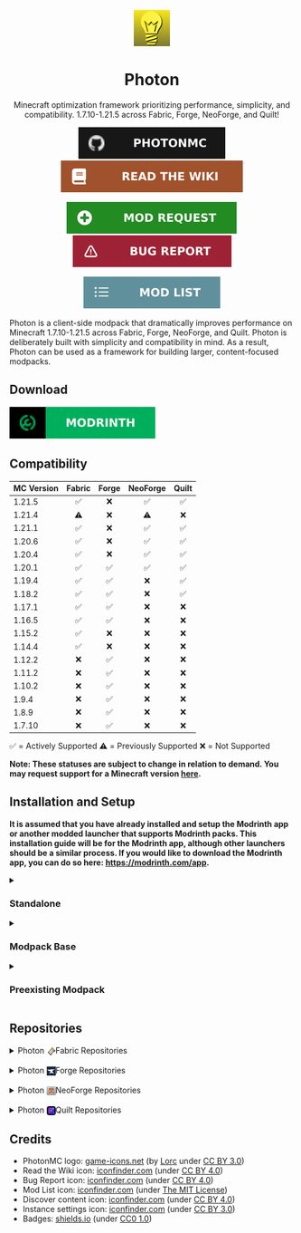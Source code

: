 <!--Head-->
<div align=center>

<img src="photon-logo.png"></img>

# Photon

Minecraft optimization framework prioritizing performance, simplicity, and compatibility. 1.7.10-1.21.5 across Fabric, Forge, NeoForge, and Quilt!

[![PhotonMC](github-link.svg)](https://github.com/PhotonMC)
[![Read the Wiki](wiki-link.svg)](https://github.com/PhotonMC/home/wiki)

[![Mod Request](modrequest-link.svg)](https://github.com/PhotonMC/home/issues/new?template=mod-request.yml)
[![Bug Report](bugreport-link.svg)](https://github.com/PhotonMC/home/issues/new?template=bug-report.yml)

[![Modlist](modlist-link.svg)](https://github.com/PhotonMC/home/blob/main/MODLIST.md)

</div>

Photon is a client-side modpack that dramatically improves performance on Minecraft 1.7.10-1.21.5 across Fabric, Forge, NeoForge, and Quilt. Photon is deliberately built with simplicity and compatibility in mind. As a result, Photon can be used as a framework for building larger, content-focused modpacks.

<!--Download-->
## Download

[![Modrinth](modrinth-link.svg)](https://modrinth.com/modpack/phtn)

<!--Compatibility-->
## Compatibility

| MC Version | Fabric | Forge | NeoForge | Quilt |
|------------|:------:|:-----:|:--------:|:-----:|
| 1.21.5     |   ✅  |   ❌  |    ✅   |   ✅  |
| 1.21.4     |   ⚠️  |   ❌  |    ⚠️   |   ❌  |
| 1.21.1     |   ✅  |   ❌  |    ✅   |   ✅  |
| 1.20.6     |   ✅  |   ❌  |    ✅   |   ✅  |
| 1.20.4     |   ✅  |   ❌  |    ✅   |   ✅  |
| 1.20.1     |   ✅  |   ✅  |    ✅   |   ✅  |
| 1.19.4     |   ✅  |   ✅  |    ❌   |   ✅  |
| 1.18.2     |   ✅  |   ✅  |    ❌   |   ✅  |
| 1.17.1     |   ✅  |   ✅  |    ❌   |   ❌  |
| 1.16.5     |   ✅  |   ✅  |    ❌   |   ❌  |
| 1.15.2     |   ✅  |   ❌  |    ❌   |   ❌  |
| 1.14.4     |   ✅  |   ❌  |    ❌   |   ❌  |
| 1.12.2     |   ❌  |   ✅  |    ❌   |   ❌  |
| 1.11.2     |   ❌  |   ✅  |    ❌   |   ❌  |
| 1.10.2     |   ❌  |   ✅  |    ❌   |   ❌  |
| 1.9.4      |   ❌  |   ✅  |    ❌   |   ❌  |
| 1.8.9      |   ❌  |   ✅  |    ❌   |   ❌  |
| 1.7.10     |   ❌  |   ✅  |    ❌   |   ❌  |

✅ = Actively Supported
⚠️ = Previously Supported
❌ = Not Supported

**Note: These statuses are subject to change in relation to demand. You may request support for a Minecraft version [here](https://github.com/PhotonMC/home/issues/new?template=version-request.yml).**

<!--Installation-->
## Installation and Setup

**It is assumed that you have already installed and setup the Modrinth app or another modded launcher that supports Modrinth packs. This installation guide will be for the Modrinth app, although other launchers should be a similar process. If you would like to download the Modrinth app, you can do so here: https://modrinth.com/app.**

<details>
    <summary><h3>Standalone</h3></summary>
    Installation guide for using Photon standalone without any additional mods or configuration.
    <h4>Downloading</h4>
    <ol>
        <li>Launch the Modrinth app</li>
        <li>Click the <code><img src="discover-content.png" style="vertical-align:middle; display:inline"> Discover content</code> icon on the left sidebar</li>
        <li>Search for <code>Photon</code> under <code>Modpacks</code></li>
        <li>Click on the <code><img src="photon-icon.png" style="vertical-align:middle; display:inline"> Photon Icon</code></li>
        <li>Navigate to <code>Versions</code></li>
        <li>Filter to your desired Modloader and Minecraft Version by using the <code>Platform</code> and <code>Game versions</code> dropdown menus</li>
        <li>Select the newest Photon release (First option)</li>
        <li>Click <code>Install</code></li>
    </ol>
    <h4>Updating</h4>
    <ol>
        <li>Select your Photon instance (<b>Don't click <code>Play</code></b>)</li>
        <li>Click the green <code>Update pack</code> option next to <code>Refresh</code></li>
        <li>Scroll until you find the newest release of Photon for <b>your desired modloader and Minecraft version</b> (If the newest choice for your modloader and MC version has a gray check next to it, you are up to date)</li>
        <li>Click the green, antiparallel <code>arrows icon</code> next to your chosen Photon release</li>
    </ol>
</details>

<details>
    <summary><h3>Modpack Base</h3></summary>
    Installation guide for using Photon as a base for your modpack (<b>not a guide on how to properly create a modpack</b>).
    <h4>Downloading</h4>
    <ol>
        <li>Launch the Modrinth app</li>
        <li>Click the <code><img src="discover-content.png" style="vertical-align:middle; display:inline"> Discover content</code> icon on the left sidebar</li>
        <li>Search for <code>Photon</code> under <code>Modpacks</code></li>
        <li>Click on the <code><img src="photon-icon.png" style="vertical-align:middle; display:inline"> Photon Icon</code></li>
        <li>Navigate to <code>Versions</code></li>
        <li>Filter to your desired Modloader and Minecraft Version by using the <code>Platform</code> and <code>Game versions</code> dropdown menus</li>
        <li>Select the newest Photon release (First option)</li>
        <li>Click <code>Install</code></li>
    </ol>
    <h4>Setup</h4>
    <ol>
        <li>Select your Photon instance (<b>Don't click <code>Play</code></b>)</li>
        <li>Click the <code><img src="instance-settings.png" style="vertical-align:middle; display:inline"> Instance settings</code> icon</li>
        <li>Select <code>Installation</code></li>
        <li>Click <code>Unlink instance</code></li>
        <li>Confirm to <code>Unlink instance</code></li>
        <li>You may use this instance as your own custom modpack</li>
    </ol>
    <h4>Updating</h4>
    <b>*Backup your modpack before updating Photon!*</b>
    <ol>
        <li>Perform the <code><b>Downloading</b></code> steps listed above for a new, temporary Photon instance</li>
        <li>Select the temporary Photon instance (<b>Don't click <code>Play</code></b>)</li>
        <li>Click the <code>ellipsis (three dots) menu</code> located next to the green <code>Play button</code></li>
        <li>Select <code>Open folder</code> and navigate to the new File Explorer window</li>
        <li>Copy the <code>config</code> and <code>mods</code> folders (highlight both by holding <code>Ctrl</code> and selecting each, and copy to clipboard by pressing <code>Ctrl + C</code>)</li>
        <li>Close the File Explorer window and navigate back to the Modrinth app</li>
        <li>Navigate to the modpack you are updating</li>
        <li>Click the <code>ellipsis (three dots) menu</code> located next to the green <code>Play button</code></li>
        <li>Select <code>Open folder</code> and navigate to the new File Explorer window</li>
        <li>Without selecting any of the subfolders/files, press <code>Ctrl + V</code> to merge to the <code>mods</code> and <code>config</code> folders (Select <code>Replace the files in the destination</code> to confirm the merging)</li>
        <li>You may delete the temporary Photon instance (located in <code><img src="instance-settings.png" style="vertical-align:middle; display:inline"> Instance settings</code>)</li>
    </ol>
</details>

<details>
    <summary><h3>Preexisting Modpack</h3></summary>
    Installation guide for using Photon in a preexisting modpack. <b>*Backup your modpack before incorporating Photon into it!*</b>
    <h4>Downloading</h4>
    <ol>
        <li>Launch the Modrinth app</li>
        <li>Click the <code><img src="discover-content.png" style="vertical-align:middle; display:inline"> Discover content</code> icon on the left sidebar</li>
        <li>Search for <code>Photon</code> under <code>Modpacks</code></li>
        <li>Click on the <code><img src="photon-icon.png" style="vertical-align:middle; display:inline"> Photon Icon</code></li>
        <li>Navigate to <code>Versions</code></li>
        <li>Filter to your desired Modloader and Minecraft Version by using the <code>Platform</code> and <code>Game versions</code> dropdown menus</li>
        <li>Select the newest Photon release (First option)</li>
        <li>Click <code>Install</code></li>
    </ol>
    <h4>Setup</h4>
    <ol>
        <li>Select the Photon instance (<b>Don't click <code>Play</code></b>)</li>
        <li>Click the <code>ellipsis (three dots) menu</code> located next to the green <code>Play button</code></li>
        <li>Select <code>Open folder</code> and navigate to the new File Explorer window</li>
        <li>Copy the <code>config</code> and <code>mods</code> folders (highlight both by holding <code>Ctrl</code> and selecting each, and copy to clipboard by pressing <code>Ctrl + C</code>)</li>
        <li>Close the File Explorer window and navigate back to the Modrinth app</li>
        <li>Navigate to the modpack you are incorporating Photon into</li>
        <li>Click the <code>ellipsis (three dots) menu</code> located next to the green <code>Play button</code></li>
        <li>Select <code>Open folder</code> and navigate to the new File Explorer window</li>
        <li>Without selecting any of the subfolders/files, press <code>Ctrl + V</code> to merge to the <code>mods</code> and <code>config</code> folders (Select <code>Replace the files in the destination</code> to confirm the merging)</li>
        <li>You may delete the Photon instance (located in <code><img src="instance-settings.png" style="vertical-align:middle; display:inline"> Instance settings</code>)</li>
    </ol>
    <h4>Updating</h4>
    <ol>
        <li>Perform the <code><b>Downloading</b></code> steps listed above for a new, temporary Photon instance</li>
        <li>Select the temporary Photon instance (<b>Don't click <code>Play</code></b>)</li>
        <li>Click the <code>ellipsis (three dots) menu</code> located next to the green <code>Play button</code></li>
        <li>Select <code>Open folder</code> and navigate to the new File Explorer window</li>
        <li>Copy the <code>config</code> and <code>mods</code> folders (highlight both by holding <code>Ctrl</code> and selecting each, and copy to clipboard by pressing <code>Ctrl + C</code>)</li>
        <li>Close the File Explorer window and navigate back to the Modrinth app</li>
        <li>Navigate to the modpack you are updating</li>
        <li>Click the <code>ellipsis (three dots) menu</code> located next to the green <code>Play button</code></li>
        <li>Select <code>Open folder</code> and navigate to the new File Explorer window</li>
        <li>Without selecting any of the subfolders/files, press <code>Ctrl + V</code> to merge to the <code>mods</code> and <code>config</code> folders (Select <code>Replace the files in the destination</code> to confirm the merging)</li>
        <li>You may delete the temporary Photon instance (located in <code><img src="instance-settings.png" style="vertical-align:middle; display:inline"> Instance settings</code>)</li>
    </ol>
</details>

<!--Repo List-->
## Repositories

<!--Photon Fabric links-->
<details>
    <summary>Photon <img src="fabric-logo.png" style="vertical-align:middle; display:inline">Fabric Repositories</summary>
    <ul>
        <li><a href="https://github.com/PhotonMC/fabric-1.21.5">Photon Fabric 1.21.5</a></li>
        <li><a href="https://github.com/PhotonMC/fabric-1.21.4">Photon Fabric 1.21.4</a></li>
        <li><a href="https://github.com/PhotonMC/fabric-1.21.1">Photon Fabric 1.21.1</a></li>
        <li><a href="https://github.com/PhotonMC/fabric-1.20.6">Photon Fabric 1.20.6</a></li>
        <li><a href="https://github.com/PhotonMC/fabric-1.20.4">Photon Fabric 1.20.4</a></li>
        <li><a href="https://github.com/PhotonMC/fabric-1.20.1">Photon Fabric 1.20.1</a></li>
        <li><a href="https://github.com/PhotonMC/fabric-1.19.4">Photon Fabric 1.19.4</a></li>
        <li><a href="https://github.com/PhotonMC/fabric-1.18.2">Photon Fabric 1.18.2</a></li>
        <li><a href="https://github.com/PhotonMC/fabric-1.17.1">Photon Fabric 1.17.1</a></li>
        <li><a href="https://github.com/PhotonMC/fabric-1.16.5">Photon Fabric 1.16.5</a></li>
        <li><a href="https://github.com/PhotonMC/fabric-1.15.2">Photon Fabric 1.15.2</a></li>
        <li><a href="https://github.com/PhotonMC/fabric-1.14.4">Photon Fabric 1.14.4</a></li>
    </ul> 
</details>

<!--Photon Forge links-->
<br/>
<details>
    <summary>Photon <img src="forge-logo.png" style="vertical-align:middle; display:inline">Forge Repositories</summary>
    <ul>
        <li><a href="https://github.com/PhotonMC/forge-1.20.1">Photon Forge 1.20.1</a></li>
        <li><a href="https://github.com/PhotonMC/forge-1.19.4">Photon Forge 1.19.4</a></li>
        <li><a href="https://github.com/PhotonMC/forge-1.18.2">Photon Forge 1.18.2</a></li>
        <li><a href="https://github.com/PhotonMC/forge-1.17.1">Photon Forge 1.17.1</a></li>
        <li><a href="https://github.com/PhotonMC/forge-1.16.5">Photon Forge 1.16.5</a></li>
        <li><a href="https://github.com/PhotonMC/forge-1.12.2">Photon Forge 1.12.2</a></li>
        <li><a href="https://github.com/PhotonMC/forge-1.11.2">Photon Forge 1.11.2</a></li>
        <li><a href="https://github.com/PhotonMC/forge-1.10.2">Photon Forge 1.10.2</a></li>
        <li><a href="https://github.com/PhotonMC/forge-1.9.4">Photon Forge 1.9.4</a></li>
        <li><a href="https://github.com/PhotonMC/forge-1.8.9">Photon Forge 1.8.9</a></li>
        <li><a href="https://github.com/PhotonMC/forge-1.8.9">Photon Forge 1.7.10</a></li>
    </ul>
</details>

<!--Photon NeoForge links-->
<br/>
<details>
    <summary>Photon <img src="neoforge-logo.png" style="vertical-align:middle; display:inline">NeoForge Repositories</summary>
    <ul>
        <li><a href="https://github.com/PhotonMC/neoforge-1.21.5">Photon NeoForge 1.21.5</a></li>
        <li><a href="https://github.com/PhotonMC/neoforge-1.21.4">Photon NeoForge 1.21.4</a></li>
        <li><a href="https://github.com/PhotonMC/neoforge-1.21.1">Photon NeoForge 1.21.1</a></li>
        <li><a href="https://github.com/PhotonMC/neoforge-1.20.6">Photon NeoForge 1.20.6</a></li>
        <li><a href="https://github.com/PhotonMC/neoforge-1.20.4">Photon NeoForge 1.20.4</a></li>
        <li><a href="https://github.com/PhotonMC/neoforge-1.20.1">Photon NeoForge 1.20.1</a></li>
    </ul>
</details>

<!--Photon Quilt links-->
<br/>
<details>
    <summary>Photon <img src="quilt-logo.png" style="vertical-align: middle; display:inline">Quilt Repositories</summary>
    <ul>
        <li><a href="https://github.com/PhotonMC/quilt-1.21.5">Photon Quilt 1.21.5</a></li>
        <li><a href="https://github.com/PhotonMC/quilt-1.21.1">Photon Quilt 1.21.1</a></li>
        <li><a href="https://github.com/PhotonMC/quilt-1.20.6">Photon Quilt 1.20.6</a></li>
        <li><a href="https://github.com/PhotonMC/quilt-1.20.4">Photon Quilt 1.20.4</a></li>
        <li><a href="https://github.com/PhotonMC/quilt-1.20.1">Photon Quilt 1.20.1</a></li>
        <li><a href="https://github.com/PhotonMC/quilt-1.19.4">Photon Quilt 1.19.4</a></li>
        <li><a href="https://github.com/PhotonMC/quilt-1.18.2">Photon Quilt 1.18.2</a></li>
    </ul>
</details>

<!--Credits -->
## Credits

<ul>
    <li>PhotonMC logo: <a href="https://game-icons.net">game-icons.net</a> (by <a href="https://lorcblog.blogspot.com/">Lorc</a> under <a href="https://creativecommons.org/licenses/by/3.0/">CC BY 3.0</a>)</li>
    <li>Read the Wiki icon: <a href="https://www.iconfinder.com/icons/8664950/book_education_icon">iconfinder.com</a> (under <a href="https://creativecommons.org/licenses/by/4.0/">CC BY 4.0</a>)</li>
    <li>Bug Report icon: <a href="https://www.iconfinder.com/icons/9104219/warning_danger_attention_caution_alert_icon">iconfinder.com</a> (under <a href="https://creativecommons.org/licenses/by/4.0/">CC BY 4.0</a>)</li>
    <li>Mod List icon: <a href="https://www.iconfinder.com/icons/9040475/list_ul_icon">iconfinder.com</a> (under <a href="https://opensource.org/license/MIT">The MIT License</a>)</li>
    <li>Discover content icon: <a href="https://www.iconfinder.com/icons/8666705/compass_icon">iconfinder.com</a> (under <a href="https://creativecommons.org/licenses/by/4.0/">CC BY 4.0</a>)</li>
    <li>Instance settings icon: <a href="https://www.iconfinder.com/icons/2849830/multimedia_options_setting_settings_gear_icon">iconfinder.com</a> (under <a href="https://creativecommons.org/licenses/by/3.0/">CC BY 3.0</a>)</li>
    <li>Badges: <a href="https://shields.io/">shields.io</a> (under <a href="https://creativecommons.org/publicdomain/zero/1.0/deed">CC0 1.0</a>)</li>
</ul>